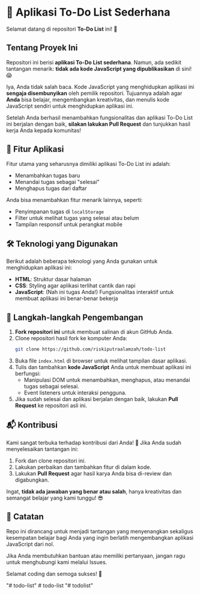 # 📝 Aplikasi To-Do List Sederhana

Selamat datang di repositori **To-Do List** ini! 🚀

## Tentang Proyek Ini
Repositori ini berisi **aplikasi To-Do List sederhana**. Namun, ada sedikit tantangan menarik: **tidak ada kode JavaScript yang dipublikasikan** di sini! 😱

Iya, Anda tidak salah baca. Kode JavaScript yang menghidupkan aplikasi ini **sengaja disembunyikan** oleh pemilik repositori. Tujuannya adalah agar **Anda** bisa belajar, mengembangkan kreativitas, dan menulis kode JavaScript sendiri untuk menghidupkan aplikasi ini.

Setelah Anda berhasil menambahkan fungsionalitas dan aplikasi To-Do List ini berjalan dengan baik, **silakan lakukan Pull Request** dan tunjukkan hasil kerja Anda kepada komunitas!

## 🎯 Fitur Aplikasi
Fitur utama yang seharusnya dimiliki aplikasi To-Do List ini adalah:
- Menambahkan tugas baru
- Menandai tugas sebagai "selesai"
- Menghapus tugas dari daftar

Anda bisa menambahkan fitur menarik lainnya, seperti:
- Penyimpanan tugas di `localStorage`
- Filter untuk melihat tugas yang selesai atau belum
- Tampilan responsif untuk perangkat mobile

## 🛠 Teknologi yang Digunakan
Berikut adalah beberapa teknologi yang Anda gunakan untuk menghidupkan aplikasi ini:
- **HTML**: Struktur dasar halaman
- **CSS**: Styling agar aplikasi terlihat cantik dan rapi
- **JavaScript**: (Nah ini tugas Anda!) Fungsionalitas interaktif untuk membuat aplikasi ini benar-benar bekerja

## 🚀 Langkah-langkah Pengembangan
1. **Fork repositori ini** untuk membuat salinan di akun GitHub Anda.
2. Clone repositori hasil fork ke komputer Anda:
   ```bash
   git clone https://github.com/riskiputraalamzah/todo-list
   ```
3. Buka file `index.html` di browser untuk melihat tampilan dasar aplikasi.
4. Tulis dan tambahkan **kode JavaScript** Anda untuk membuat aplikasi ini berfungsi:
   - Manipulasi DOM untuk menambahkan, menghapus, atau menandai tugas sebagai selesai.
   - Event listeners untuk interaksi pengguna.
5. Jika sudah selesai dan aplikasi berjalan dengan baik, lakukan **Pull Request** ke repositori asli ini.

## 📬 Kontribusi
Kami sangat terbuka terhadap kontribusi dari Anda! 🎉 Jika Anda sudah menyelesaikan tantangan ini:
1. Fork dan clone repositori ini.
2. Lakukan perbaikan dan tambahkan fitur di dalam kode.
3. Lakukan **Pull Request** agar hasil karya Anda bisa di-review dan digabungkan.

Ingat, **tidak ada jawaban yang benar atau salah**, hanya kreativitas dan semangat belajar yang kami tunggu! 😎

## 📢 Catatan
Repo ini dirancang untuk menjadi tantangan yang menyenangkan sekaligus kesempatan belajar bagi Anda yang ingin berlatih mengembangkan aplikasi JavaScript dari nol.

Jika Anda membutuhkan bantuan atau memiliki pertanyaan, jangan ragu untuk menghubungi kami melalui Issues.

Selamat coding dan semoga sukses! 🎉

"# todo-list" 
#   t o d o - l i s t  
 "# todolist" 
